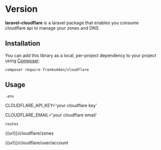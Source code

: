 # Version

**laravel-cloudflare** is a laravel package that enables you consume cloudflare api to manage your zones and DNS

## Installation

You can add this library as a local, per-project dependency to your project using [Composer](https://getcomposer.org/):

    composer require franko4don/cloudflare

## Usage

`.env`

CLOUDFLARE_API_KEY='your cloudflare key'

CLOUDFLARE_EMAIL='your cloudflare email'

`routes`

{{url}}/cloudflare/zones

{{url}}/cloudflare/user/account
